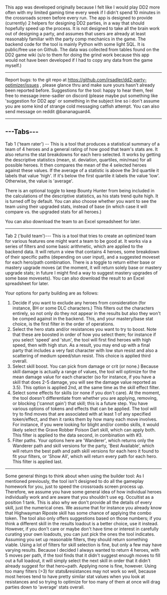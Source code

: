This app was developed originally because I felt like I would play DD2 more often with my limited gaming time every week if I didn't spend 10 minutes in the crossroads screen before every run. The app is designed to provide (currently) 2 helpers for designing DD2 parties, in a way that should hopefully speed up the process. It is not designed to take all the brain work out of designing a party, and assumes that users are already at least reasonably familiar with the party comp mechanics in the game.
The backend code for the tool is mainly Python with some light SQL. It is public/free use on Github.
 The data was collected from tables found on the DD2 game wiki (s/o to them for doing the grind work because this app would not have been developed if I had to copy any data from the game myself.)

-------------------

Report bugs: to the git repo at https://github.com/irsadler/dd2-party-optimizer/issues , please glance thru and make sure yours hasn't already been reported before.
Suggestions for the tool: happy to hear them, feel free to message irene-sadler on discord (please maybe put something like 'suggestion for DD2 app' or something in the subject line so i don't assume you are some kind of strange cold messaging catfish attempt. You can also send message on reddit @bananaguard4.

-------------------
---Tabs---
-----
Tab 1 ('team rater') --
This is a tool that produces a statistical summary of a team of 4 heroes and a general rating of how good that team's stats are. It also returns the stat breakdowns for each hero selected.
 It works by getting the descriptive statistics (mean, st. deviation, quartiles, min/max) for all possible heroes. It then compares the mean of the 4 selected heroes against these values. If the average of a statistic is above the 3rd quartile it labels that value 'high'. If it's below the first quartile it labels the value 'low'. Otherwise, the value is 'average'.

There is an optional toggle to keep Bounty Hunter from being included in the calculations of the descriptive statistics, as his stats trend quite high. It is turned off by default.
You can also choose whether you want to see the team using their upgraded stats, instead of base (in which case it will compare vs. the upgraded stats for all heroes.)

You can also download the team to an Excel spreadsheet for later.

-------
Tab 2 ('build team')---
 This is a tool that tries to create an optimized team for various features one might want a team to be good at. It works via a series of filters and some basic arithmetic, which are applied to the backend data. It will return a view that contains 4 heroes, some breakdown of their specific paths (depending on user input), and a suggested moveset for each hero/path combination. There is a toggle to return either base or mastery upgrade moves (at the moment, it will return solely base or mastery upgrade stats; in future I might find a way to suggest mastery upgrades of some base movesets). You can also download the result to an Excel spreadsheet for later.

Your options for party building are as follows:
1. Decide if you want to exclude any heroes from consideration (for instance, BH or some DLC characters.) This filters out the characters entirely, so not only do they not appear in the results but also they won't be comped against in the backend. This, and your mastery/base stat choice, is the first filter in the order of operations.
2. Select the hero stats and/or resistances you want to try to boost. Note that these are boosted in order of how you select them; for instance if you select 'speed' and 'stun', the tool will first find heroes with high speed, then with high stun. As a result, you may end up with a final party that includes a very fast character with low stun resist and also a scattering of medium speed/stun resist. This choice is applied third overall.
3. Select skill boost. You can pick from damage or crit (or none.) Because skill damage is actually a range of values, the tool will optimize for the mean damage value for each character (so for instance, if you have a skill that does 2-5 damage, you will see the damage value reported as 3.5). This option is applied 2nd, at the same time as the skill effect filter.
4. Select some effects for skills (or none if you don't care). At the moment, the tool doesn't differentiate from whether you are applying, removing, or blocking ('cannot gain') that skill; this is a future step. You have various options of tokens and effects that can be applied. The tool will try to find moves that are associated with at least 1 of any specified token/effect, and then it ranks them by how many each move involves. For instance, if you were looking for blight and/or combo skills, it would likely select the Grave Robber Poison Dart skill, which can apply both. This filter is applied to the data second, in combination with #3.
5. Filter paths. Your options here are 'Wanderer', which returns only the Wanderer path and skill versions for the party, 'Best Available', which will return the best path and path skill versions for each hero it found to fit your filters, or 'Show All', which will return every path for each hero. This filter is applied last.

-------
Some general things to think about when using the builder tool:
As I mentioned previously, the tool isn't designed to do all the gameplay homework for you, just to speed the crossroads screen process up. Therefore, we assume you have some general idea of how individual heroes individually work and are aware that you shouldn't use eg. Occultist as a position 1 tank. This is also why we don't provide all the details of every skill, just the numerical ones. We assume that for instance you already know that Highwayman Riposte skill has some chance of applying the combo token.
 The tool also only offers suggestions based on those numbers; if you think a different skill in the results loadout is a better choice, use it instead. However, if you don't care or maybe don't have time or interest in carefully curating your own loadouts, you can just pick the ones the tool indicates. Assuming you set up reasonable filters, they should return something viable.
Using a lot of filters for skill selection is fine, but only a few may have varying results. Because I decided I always wanted to return 4 heroes, with 5 moves per path, if the tool finds that it didn't suggest enough moves to fill out a full loadout, it will simply select the next skill in order that it didn't already suggest for that hero+path. Applying none is fine, however.
Using too many filters (>3) for stats&resistances may not work so well, because most heroes tend to have pretty similar stat values when you look at resistances and so trying to optimize for too many of them at once will drag parties down to 'average' stats overall.

